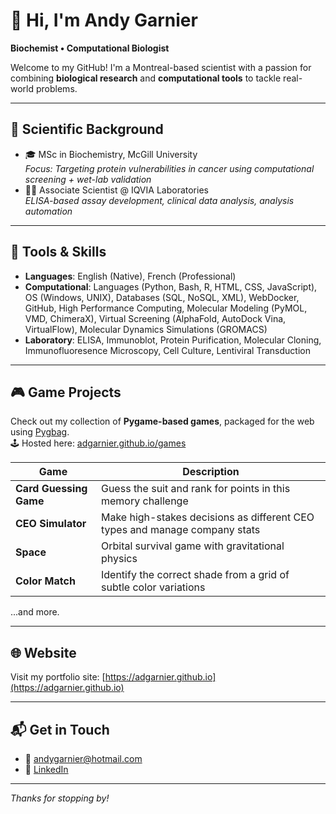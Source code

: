 # 👋 Hi, I'm Andy Garnier

**Biochemist • Computational Biologist**

Welcome to my GitHub! I'm a Montreal-based scientist with a passion for combining **biological research** and **computational tools** to tackle real-world problems.

---

## 🧪 Scientific Background

- 🎓 MSc in Biochemistry, McGill University  
  *Focus: Targeting protein vulnerabilities in cancer using computational screening + wet-lab validation*
- 👨‍🔬 Associate Scientist @ IQVIA Laboratories  
  *ELISA-based assay development, clinical data analysis, analysis automation*

---

## 🧰 Tools & Skills

- **Languages**: English (Native), French (Professional)
- **Computational**: Languages (Python, Bash, R, HTML, CSS, JavaScript), OS (Windows, UNIX), Databases (SQL, NoSQL, XML),
WebDocker, GitHub, High Performance Computing, Molecular Modeling (PyMOL, VMD, ChimeraX), Virtual
Screening (AlphaFold, AutoDock Vina, VirtualFlow), Molecular Dynamics Simulations (GROMACS)
- **Laboratory**: ELISA, Immunoblot, Protein Purification, Molecular Cloning, Immunofluoresence Microscopy, Cell Culture,
Lentiviral Transduction

---

## 🎮 Game Projects

Check out my collection of **Pygame-based games**, packaged for the web using [Pygbag](https://pygame-web.github.io/).  
🕹️ Hosted here: [adgarnier.github.io/games](https://adgarnier.github.io/games)

| Game | Description |
|------|-------------|
| **Card Guessing Game** | Guess the suit and rank for points in this memory challenge |
| **CEO Simulator** | Make high-stakes decisions as different CEO types and manage company stats |
| **Space** | Orbital survival game with gravitational physics |
| **Color Match** | Identify the correct shade from a grid of subtle color variations |
...and more.

---

## 🌐 Website

Visit my portfolio site: [https://adgarnier.github.io](https://adgarnier.github.io)

---

## 📬 Get in Touch

- 📧 [andygarnier@hotmail.com](mailto:andygarnier@hotmail.com)  
- 🧾 [LinkedIn](https://www.linkedin.com/in/andygarnier)  

---

_Thanks for stopping by!_
